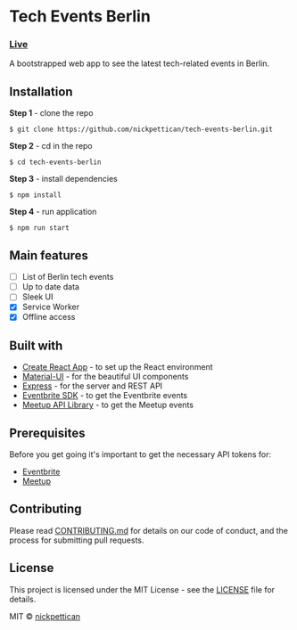 # Tech Events Berlin

### [Live](https://tech-events-berlin.herokuapp.com/)

A bootstrapped web app to see the latest tech-related events in Berlin.

## Installation

**Step 1** - clone the repo

```
$ git clone https://github.com/nickpettican/tech-events-berlin.git
```

**Step 2** - cd in the repo

```
$ cd tech-events-berlin
```

**Step 3** - install dependencies

```
$ npm install
```

**Step 4** - run application

```
$ npm run start
```

## Main features

- [ ] List of Berlin tech events
- [ ] Up to date data
- [ ] Sleek UI
- [x] Service Worker
- [x] Offline access

## Built with

* [Create React App](https://github.com/facebook/create-react-app) - to set up the React environment
* [Material-UI](https://material-ui.com) - for the beautiful UI components
* [Express](https://expressjs.com/) - for the server and REST API
* [Eventbrite SDK](https://github.com/eventbrite/eventbrite-sdk-javascript) - to get the Eventbrite events
* [Meetup API Library](https://github.com/jkutianski/meetup-api) - to get the Meetup events

## Prerequisites

Before you get going it's important to get the necessary API tokens for:

* [Eventbrite](https://www.eventbrite.com/developer/v3/api_overview/authentication/#ebapi-getting-a-token)
* [Meetup](https://secure.meetup.com/meetup_api/key/)

## Contributing

Please read [CONTRIBUTING.md](https://gist.github.com/PurpleBooth/b24679402957c63ec426) for details on our code of conduct, and the process for submitting pull requests.

## License

This project is licensed under the MIT License - see the [LICENSE](https://github.com/nickpettican/tech-events-berlin/blob/master/LICENSE) file for details.

MIT © [nickpettican](https://github.com/nickpettican)